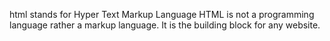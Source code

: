 html stands for Hyper Text Markup Language
HTML is not a programming language rather a markup language.
It is the building block for any website.